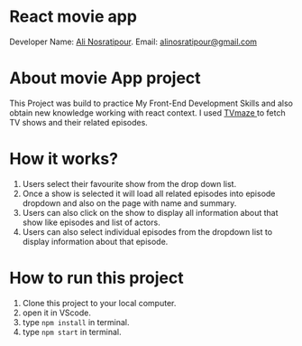 # React movie app

Developer Name: [Ali Nosratipour](https://www.linkedin.com/in/ali-nosratipour-52baa120b/).
Email: alinosratipour@gmail.com

# About movie App project

This Project was build to practice My Front-End Development Skills and also obtain new knowledge working with react context. I used
[TVmaze ](https://www.tvmaze.com) to fetch TV shows and their related episodes.


# How it works?

1. Users select their favourite show from the drop down list.
2. Once a show is selected it will load all related episodes into episode dropdown and also on the page with name and summary.
3. Users can also click on the show to display all information about that show like episodes and list of actors.
4. Users can also select individual episodes from the dropdown list to display information about that episode.

# How to run this project

1. Clone this project to your local computer.
2. open it in VScode.
3. type `npm install` in terminal.
4. type `npm start` in terminal.
